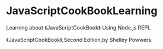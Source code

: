 # JavaScriptCookBookLearning
Learning about 《JavaScriptCookBook》
Using Node.js REPL

《JavaScriptCookBook》,Second Edition,by Shelley Powwers.
